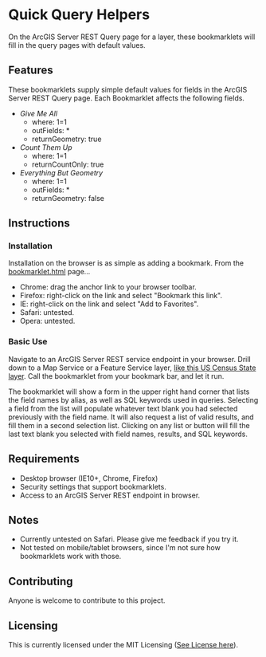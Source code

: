 # Quick Query Helpers

On the ArcGIS Server REST Query page for a layer, these bookmarklets will fill in the query pages with default values.

## Features

These bookmarklets supply simple default values for fields in the ArcGIS Server REST Query page. Each Bookmarklet affects the following fields.

- *Give Me All*
  - where: 1=1
  - outFields: *
  - returnGeometry: true
- *Count Them Up*
  - where: 1=1
  - returnCountOnly: true
- *Everything But Geometry*
  - where: 1=1
  - outFields: *
  - returnGeometry: false

## Instructions

### Installation

Installation on the browser is as simple as adding a bookmark. From the [bookmarklet.html](https://github.com/raykendo/ESRI_REST_Diagnostics/blob/master/bookmarklets.html) page...

- Chrome: drag the anchor link to your browser toolbar.
- Firefox: right-click on the link and select "Bookmark this link".
- IE: right-click on the link and select "Add to Favorites".
- Safari: untested.
- Opera: untested.

### Basic Use

Navigate to an ArcGIS Server REST service endpoint in your browser. Drill down to a Map Service or a Feature Service layer, [like this US Census State layer](http://sampleserver6.arcgisonline.com/arcgis/rest/services/Census/MapServer/3/query). Call the bookmarklet from your bookmark bar, and let it run.

The bookmarklet will show a form in the upper right hand corner that lists the field names by alias, as well as SQL keywords used in queries. Selecting a field from the list will populate whatever text blank you had selected previously with the field name. It will also request a list of valid results, and fill them in a second selection list. Clicking on any list or button will fill the last text blank you selected with field names, results, and SQL keywords.

## Requirements

- Desktop browser (IE10+, Chrome, Firefox)
- Security settings that support bookmarklets.
- Access to an ArcGIS Server REST endpoint in browser.

## Notes

- Currently untested on Safari. Please give me feedback if you try it.
- Not tested on mobile/tablet browsers, since I'm not sure how bookmarklets work with those.

## Contributing

Anyone is welcome to contribute to this project.

## Licensing

This is currently licensed under the MIT Licensing ([See License here](https://github.com/raykendo/ESRI_REST_Diagnostics/blob/master/LICENSE)).
